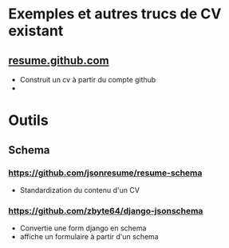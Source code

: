 # Exemples et autres trucs de CV existant

## [resume.github.com](https:github.com/resume/resume.github.com)

  - Construit un cv à partir du compte github
  -

# Outils

## Schema


### https://github.com/jsonresume/resume-schema

  - Standardization du contenu d'un CV

### https://github.com/zbyte64/django-jsonschema

  - Convertie une form django en schema
  - affiche un formulaire à partir d'un schema



